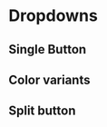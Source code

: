 # Dropdowns

## Single Button

<code-preview>
  <template>
    <details class="inline-block dropdown">
      <summary class="list-none">
        <button
          type="button"
          class="inline-block px-3 py-2 m-1 text-base font-normal leading-6 text-center text-white align-middle bg-gray-600 border-transparent border-solid rounded cursor-pointer pointer-events-none hover:bg-gray-700 active:bg-gray-700">
          Dropdown button <span class="text-xs">&#9660;</span>
        </button>
      </summary>
      <div class="absolute w-auto py-2 ml-1 text-left bg-white border border-gray-400 rounded">
        <a tabindex="0" class="block px-4 py-2 text-base font-normal leading-6 text-gray-800 no-underline align-middle cursor-pointer hover:bg-gray-300" href="#">Action</a>
        <a tabindex="0" class="block px-4 py-2 text-base font-normal leading-6 text-gray-800 no-underline align-middle cursor-pointer hover:bg-gray-300" href="#">Another action</a>
        <a tabindex="0" class="block px-4 py-2 text-base font-normal leading-6 text-gray-800 no-underline align-middle cursor-pointer hover:bg-gray-300" href="#">Something else here</a>
      </div>
    </details>
  </template>
</code-preview>

## Color variants

<code-preview>
  <template>
    <details class="inline-block dropdown">
      <summary class="list-none">
        <button
          type="button"
          class="inline-block px-3 py-2 m-1 text-base font-normal leading-6 text-center text-white align-middle bg-blue-600 border-transparent border-solid rounded cursor-pointer pointer-events-none hover:bg-blue-700 active:bg-blue-700">
          Primary <span class="text-xs">&#9660;</span>
        </button>
      </summary>
      <div class="absolute w-auto py-2 ml-1 text-left bg-white border border-gray-400 rounded">
        <a tabindex="0" class="block px-4 py-2 text-base font-normal leading-6 text-gray-800 no-underline align-middle cursor-pointer hover:bg-gray-300" href="#">Action</a>
        <a tabindex="0" class="block px-4 py-2 text-base font-normal leading-6 text-gray-800 no-underline align-middle cursor-pointer hover:bg-gray-300" href="#">Another action</a>
        <a tabindex="0" class="block px-4 py-2 text-base font-normal leading-6 text-gray-800 no-underline align-middle cursor-pointer hover:bg-gray-300" href="#">Something else here</a>
      </div>
    </details>
    <details class="inline-block dropdown">
      <summary class="list-none">
        <button
          type="button"
          class="inline-block px-3 py-2 m-1 text-base font-normal leading-6 text-center text-white align-middle bg-gray-600 border-transparent border-solid rounded cursor-pointer pointer-events-none hover:bg-gray-700 active:bg-gray-700">
          Secondary
          <span class="text-xs">&#9660;</span>
        </button>
      </summary>
      <div class="absolute w-auto py-2 ml-1 text-left bg-white border border-gray-400 rounded">
        <a tabindex="0" class="block px-4 py-2 text-base font-normal leading-6 text-gray-800 no-underline align-middle cursor-pointer hover:bg-gray-300" href="#">Action</a>
        <a tabindex="0" class="block px-4 py-2 text-base font-normal leading-6 text-gray-800 no-underline align-middle cursor-pointer hover:bg-gray-300" href="#">Another action</a>
        <a tabindex="0" class="block px-4 py-2 text-base font-normal leading-6 text-gray-800 no-underline align-middle cursor-pointer hover:bg-gray-300" href="#">Something else here</a>
      </div>
    </details>
    <details class="inline-block dropdown">
      <summary class="list-none">
        <button
          type="button"
          class="inline-block px-3 py-2 m-1 text-base font-normal leading-6 text-center text-white align-middle bg-green-500 border-transparent border-solid rounded cursor-pointer pointer-events-none hover:bg-green-600 active:bg-green-600">
          Success <span class="text-xs">&#9660;</span>
        </button>
      </summary>
      <div class="absolute w-auto py-2 ml-1 text-left bg-white border border-gray-400 rounded">
        <a tabindex="0" class="block px-4 py-2 text-base font-normal leading-6 text-gray-800 no-underline align-middle cursor-pointer hover:bg-gray-300" href="#">Action</a>
        <a tabindex="0" class="block px-4 py-2 text-base font-normal leading-6 text-gray-800 no-underline align-middle cursor-pointer hover:bg-gray-300" href="#">Another action</a>
        <a tabindex="0" class="block px-4 py-2 text-base font-normal leading-6 text-gray-800 no-underline align-middle cursor-pointer hover:bg-gray-300" href="#">Something else here</a>
      </div>
    </details>
    <details class="inline-block dropdown">
      <summary class="list-none">
        <button
          type="button"
          class="inline-block px-3 py-2 m-1 text-base font-normal leading-6 text-center text-white align-middle bg-red-600 border-transparent border-solid rounded cursor-pointer pointer-events-none hover:bg-red-700 active:bg-red-700">
          Danger <span class="text-xs">&#9660;</span>
        </button>
      </summary>
      <div class="absolute w-auto py-2 ml-1 text-left bg-white border border-gray-400 rounded">
        <a tabindex="0" class="block px-4 py-2 text-base font-normal leading-6 text-gray-800 no-underline align-middle cursor-pointer hover:bg-gray-300" href="#">Action</a>
        <a tabindex="0" class="block px-4 py-2 text-base font-normal leading-6 text-gray-800 no-underline align-middle cursor-pointer hover:bg-gray-300" href="#">Another action</a>
        <a tabindex="0" class="block px-4 py-2 text-base font-normal leading-6 text-gray-800 no-underline align-middle cursor-pointer hover:bg-gray-300" href="#">Something else here</a>
      </div>
    </details>
    <details class="inline-block dropdown">
      <summary class="list-none">
        <button
          type="button"
          class="inline-block px-3 py-2 m-1 text-base font-normal leading-6 text-center align-middle bg-yellow-500 border-transparent border-solid rounded cursor-pointer pointer-events-none text-dark hover:bg-yellow-600 active:bg-yellow-600">
          Warning <span class="text-xs">&#9660;</span>
        </button>
      </summary>
      <div class="absolute w-auto py-2 ml-1 text-left bg-white border border-gray-400 rounded">
        <a tabindex="0" class="block px-4 py-2 text-base font-normal leading-6 text-gray-800 no-underline align-middle cursor-pointer hover:bg-gray-300" href="#">Action</a>
        <a tabindex="0" class="block px-4 py-2 text-base font-normal leading-6 text-gray-800 no-underline align-middle cursor-pointer hover:bg-gray-300" href="#">Another action</a>
        <a tabindex="0" class="block px-4 py-2 text-base font-normal leading-6 text-gray-800 no-underline align-middle cursor-pointer hover:bg-gray-300" href="#">Something else here</a>
      </div>
    </details>
    <details class="inline-block dropdown">
      <summary class="list-none">
        <button
          type="button"
          class="inline-block px-3 py-2 m-1 text-base font-normal leading-6 text-center text-white align-middle bg-teal-500 border-transparent border-solid rounded cursor-pointer pointer-events-none hover:bg-teal-600 active:bg-teal-600">
          Info <span class="text-xs">&#9660;</span>
        </button>
      </summary>
      <div class="absolute w-auto py-2 ml-1 text-left bg-white border border-gray-400 rounded">
        <a tabindex="0" class="block px-4 py-2 text-base font-normal leading-6 text-gray-800 no-underline align-middle cursor-pointer hover:bg-gray-300" href="#">Action</a>
        <a tabindex="0" class="block px-4 py-2 text-base font-normal leading-6 text-gray-800 no-underline align-middle cursor-pointer hover:bg-gray-300" href="#">Another action</a>
        <a tabindex="0" class="block px-4 py-2 text-base font-normal leading-6 text-gray-800 no-underline align-middle cursor-pointer hover:bg-gray-300" href="#">Something else here</a>
      </div>
    </details>
    <details class="inline-block dropdown">
      <summary class="list-none">
        <button
          type="button"
          class="inline-block px-3 py-2 m-1 text-base font-normal leading-6 text-center align-middle bg-gray-200 border-transparent border-solid rounded cursor-pointer pointer-events-none text-dark hover:bg-gray-300 active:bg-gray-300">
          Light <span class="text-xs">&#9660;</span>
        </button>
      </summary>
      <div class="absolute w-auto py-2 ml-1 text-left bg-white border border-gray-400 rounded">
        <a tabindex="0" class="block px-4 py-2 text-base font-normal leading-6 text-gray-800 no-underline align-middle cursor-pointer hover:bg-gray-300" href="#">Action</a>
        <a tabindex="0" class="block px-4 py-2 text-base font-normal leading-6 text-gray-800 no-underline align-middle cursor-pointer hover:bg-gray-300" href="#">Another action</a>
        <a tabindex="0" class="block px-4 py-2 text-base font-normal leading-6 text-gray-800 no-underline align-middle cursor-pointer hover:bg-gray-300" href="#">Something else here</a>
      </div>
    </details>
    <details class="inline-block dropdown">
      <summary class="list-none">
        <button
          type="button"
          class="inline-block px-3 py-2 m-1 text-base font-normal leading-6 text-center text-white align-middle bg-gray-800 border-transparent border-solid rounded cursor-pointer pointer-events-none hover:bg-gray-900 active:bg-gray-900">
          Dark <span class="text-xs">&#9660;</span>
        </button>
      </summary>
      <div class="absolute w-auto py-2 ml-1 text-left bg-white border border-gray-400 rounded">
        <a tabindex="0" class="block px-4 py-2 text-base font-normal leading-6 text-gray-800 no-underline align-middle cursor-pointer hover:bg-gray-300" href="#">Action</a>
        <a tabindex="0" class="block px-4 py-2 text-base font-normal leading-6 text-gray-800 no-underline align-middle cursor-pointer hover:bg-gray-300" href="#">Another action</a>
        <a tabindex="0" class="block px-4 py-2 text-base font-normal leading-6 text-gray-800 no-underline align-middle cursor-pointer hover:bg-gray-300" href="#">Something else here</a>
      </div>
    </details>
  </template>
</code-preview>

## Split button

<code-preview>
  <template>
    <details class="inline-block dropdown">
      <summary class="list-none">
        <div role="group" class="inline-flex overflow-hidden rounded">
          <button
            type="button"
            class="inline-block px-3 py-2 text-base font-normal leading-6 text-center text-white align-middle bg-gray-600 border-transparent border-solid cursor-pointer hover:bg-gray-700 active:bg-gray-700">
            Secondary
          </button>
          <button
            type="button"
            class="inline-block px-3 py-2 text-base font-normal leading-6 text-center text-white align-middle bg-gray-600 border-transparent border-solid cursor-pointer pointer-events-none hover:bg-gray-700 active:bg-gray-700">
            <span class="text-xs">&#9660;</span>
          </button>
        </div>
      </summary>
      <div class="absolute w-auto py-2 ml-1 text-left bg-white border border-gray-400 rounded">
        <a tabindex="0" class="block px-4 py-2 text-base font-normal leading-6 text-gray-800 no-underline align-middle cursor-pointer hover:bg-gray-300" href="#">Action</a>
        <a tabindex="0" class="block px-4 py-2 text-base font-normal leading-6 text-gray-800 no-underline align-middle cursor-pointer hover:bg-gray-300" href="#">Another action</a>
        <a tabindex="0" class="block px-4 py-2 text-base font-normal leading-6 text-gray-800 no-underline align-middle cursor-pointer hover:bg-gray-300" href="#">Something else here</a>
      </div>
    </details>
  </template>
</code-preview>

<!-- ## Sizes

<code-preview>
  <template>
    <details class="inline-block dropdown">
      <summary class="list-none">
        <button
          type="button"
          class="inline-block px-4 py-2 m-1 text-xl font-normal leading-8 text-center text-white align-middle bg-gray-600 border-transparent border-solid rounded cursor-pointer pointer-events-none hover:bg-gray-700 active:bg-gray-700">
          Large button <span class="text-xl">&#9660;</span>
        </button>
      </summary>
      <div class="absolute w-auto py-2 ml-1 text-left bg-white border border-gray-400 rounded">
        <a tabindex="0" class="block px-4 py-2 text-base font-normal leading-6 text-gray-800 no-underline align-middle cursor-pointer hover:bg-gray-300" href="#">Action</a>
        <a tabindex="0" class="block px-4 py-2 text-base font-normal leading-6 text-gray-800 no-underline align-middle cursor-pointer hover:bg-gray-300" href="#">Another action</a>
        <a tabindex="0" class="block px-4 py-2 text-base font-normal leading-6 text-gray-800 no-underline align-middle cursor-pointer hover:bg-gray-300" href="#">Something else here</a>
      </div>
    </details>
    <details class="inline-block dropdown">
      <summary class="list-none">
        <div role="group" class="inline-flex overflow-hidden rounded">
          <button
            type="button"
            class="inline-block px-4 py-2 text-xl font-normal leading-8 text-center text-white align-middle bg-gray-600 border-transparent border-solid cursor-pointer hover:bg-gray-700 active:bg-gray-700">
            Large Split button
          </button>
          <button
            type="button"
            class="inline-block px-4 py-2 text-xl font-normal leading-8 text-center text-white align-middle bg-gray-600 border-transparent border-solid cursor-pointer pointer-events-none hover:bg-gray-700 active:bg-gray-700">
            <span class="text-xl">&#9660;</span>
          </button>
        </div>
      </summary>
      <div class="absolute w-auto py-2 ml-1 text-left bg-white border border-gray-400 rounded">
        <a tabindex="0" class="block px-4 py-2 text-base font-normal leading-6 text-gray-800 no-underline align-middle cursor-pointer hover:bg-gray-300" href="#">Action</a>
        <a tabindex="0" class="block px-4 py-2 text-base font-normal leading-6 text-gray-800 no-underline align-middle cursor-pointer hover:bg-gray-300" href="#">Another action</a>
        <a tabindex="0" class="block px-4 py-2 text-base font-normal leading-6 text-gray-800 no-underline align-middle cursor-pointer hover:bg-gray-300" href="#">Something else here</a>
      </div>
    </details>
  </template>
</code-preview> -->

<!-- Note: pointer-events-none on buttons is needed to pass the events up to summary tag -->